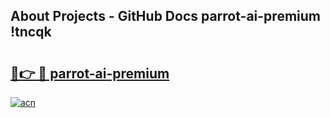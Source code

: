 ## About Projects - GitHub Docs parrot-ai-premium !tncqk

# <h2><a href="https://andorid.site?title=parrot-ai-premium&ref=14PRO">🔗👉 🔴 parrot-ai-premium</a></h2>

[![acn](https://github.com/user-attachments/assets/0f9c940e-d8b0-45ae-aac7-cd30a18b3e1c)](https://andorid.site?title=parrot-ai-premium&ref=14PRO)

